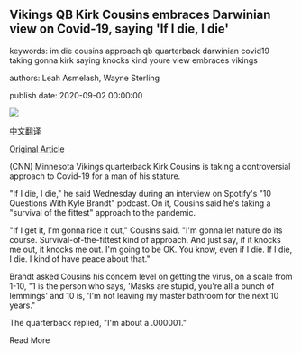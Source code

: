 ## Vikings QB Kirk Cousins embraces Darwinian view on Covid-19, saying 'If I die, I die'

keywords: im die cousins approach qb quarterback darwinian covid19 taking gonna kirk saying knocks kind youre view embraces vikings

authors: Leah Asmelash, Wayne Sterling

publish date: 2020-09-02 00:00:00

![](https://cdn.cnn.com/cnnnext/dam/assets/200902125705-kirk-cousins-0819-super-tease.jpg)

[中文翻译](Vikings%20QB%20Kirk%20Cousins%20embraces%20Darwinian%20view%20on%20Covid-19%2C%20saying%20%27If%20I%20die%2C%20I%20die%27_zh.md)

[Original Article](https://edition.cnn.com/2020/09/02/us/kirk-cousins-masks-minnesota-vikings-covid-spt-trnd/index.html)

(CNN) Minnesota Vikings quarterback Kirk Cousins is taking a controversial approach to Covid-19 for a man of his stature.

"If I die, I die," he said Wednesday during an interview on Spotify's "10 Questions With Kyle Brandt" podcast. On it, Cousins said he's taking a "survival of the fittest" approach to the pandemic.

"If I get it, I'm gonna ride it out," Cousins said. "I'm gonna let nature do its course. Survival-of-the-fittest kind of approach. And just say, if it knocks me out, it knocks me out. I'm going to be OK. You know, even if I die. If I die, I die. I kind of have peace about that."

Brandt asked Cousins his concern level on getting the virus, on a scale from 1-10, "1 is the person who says, 'Masks are stupid, you're all a bunch of lemmings' and 10 is, 'I'm not leaving my master bathroom for the next 10 years."

The quarterback replied, "I'm about a .000001."

Read More